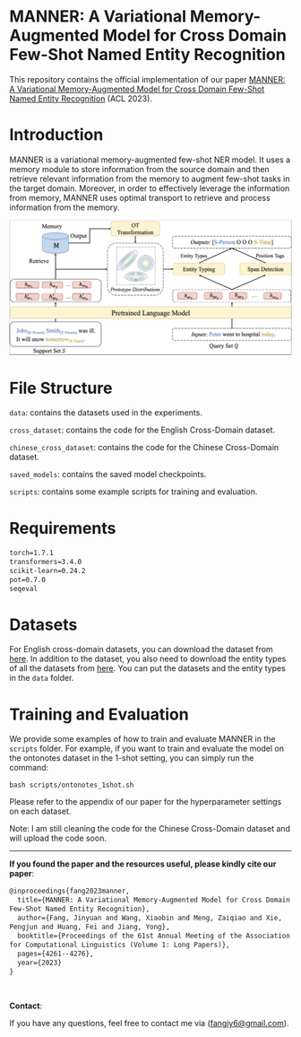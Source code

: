 # MANNER: A Variational Memory-Augmented Model for Cross Domain Few-Shot Named Entity Recognition

This repository contains the official implementation of our paper [MANNER: A Variational Memory-Augmented Model for Cross Domain Few-Shot Named Entity Recognition](https://aclanthology.org/2023.acl-long.234.pdf) (ACL 2023).
<br>

# Introduction 

MANNER is a variational memory-augmented few-shot NER model. It uses a memory module to store information from the source domain and then retrieve relevant information from the memory to augment few-shot tasks in the target domain. Moreover, in order to effectively leverage the information from memory, MANNER uses optimal transport to retrieve and process information from the memory. 

![Overall Framework](figures/framework.png) 
<br>

# File Structure 
```data```: contains the datasets used in the experiments. 

```cross_dataset```: contains the code for the English Cross-Domain dataset. 

```chinese_cross_dataset```: contains the code for the Chinese Cross-Domain dataset. 

```saved_models```: contains the saved model checkpoints. 

```scripts```: contains some example scripts for training and evaluation.
<br>

# Requirements 
```
torch=1.7.1
transformers=3.4.0
scikit-learn=0.24.2
pot=0.7.0
seqeval 
``````

# Datasets
For English cross-domain datasets, you can download the dataset from [here](https://atmahou.github.io/attachments/ACL2020data.zip). In addition to the dataset, you also need to download the entity types of all the datasets from [here](https://drive.google.com/file/d/1hHo-RXjfuXluUrjaq6eEqtHaJAftuBYq/view?usp=drive_link). You can put the datasets and the entity types in the ```data``` folder. 
<br>

# Training and Evaluation 
We provide some examples of how to train and evaluate MANNER in the ```scripts``` folder. For example, if you want to train and evaluate the model on the ontonotes dataset in the 1-shot setting, you can simply run the command: 

```
bash scripts/ontonotes_1shot.sh 
```

Please refer to the appendix of our paper for the hyperparameter settings on each dataset.

Note: I am still cleaning the code for the Chinese Cross-Domain dataset and will upload the code soon.

---

**If you found the paper and the resources useful, please kindly cite our paper**:

```
@inproceedings{fang2023manner,
  title={MANNER: A Variational Memory-Augmented Model for Cross Domain Few-Shot Named Entity Recognition},
  author={Fang, Jinyuan and Wang, Xiaobin and Meng, Zaiqiao and Xie, Pengjun and Huang, Fei and Jiang, Yong},
  booktitle={Proceedings of the 61st Annual Meeting of the Association for Computational Linguistics (Volume 1: Long Papers)},
  pages={4261--4276},
  year={2023}
}
```

<br>

**Contact**:

If you have any questions, feel free to contact me via (fangjy6@gmail.com).

